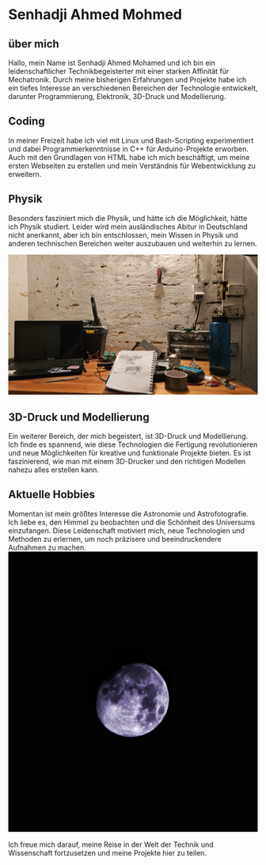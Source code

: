 # Senhadji Ahmed Mohmed 

## über mich

Hallo, mein Name ist Senhadji Ahmed Mohamed und ich bin ein leidenschaftlicher Technikbegeisterter mit einer starken Affinität für Mechatronik. Durch meine bisherigen Erfahrungen und Projekte habe ich ein tiefes Interesse an verschiedenen Bereichen der Technologie entwickelt, darunter Programmierung, Elektronik, 3D-Druck und Modellierung.

## Coding

In meiner Freizeit habe ich viel mit Linux und Bash-Scripting experimentiert und dabei Programmierkenntnisse in C++ für Arduino-Projekte erworben. Auch mit den Grundlagen von HTML habe ich mich beschäftigt, um meine ersten Webseiten zu erstellen und mein Verständnis für Webentwicklung zu erweitern.

## Physik

Besonders fasziniert mich die Physik, und hätte ich die Möglichkeit, hätte ich Physik studiert. Leider wird mein ausländisches Abitur in Deutschland nicht anerkannt, aber ich bin entschlossen, mein Wissen in Physik und anderen technischen Bereichen weiter auszubauen und weiterhin zu lernen.

![Bild von mir](docs/assets/20241222_165655.jpg)

## 3D-Druck und Modellierung

Ein weiterer Bereich, der mich begeistert, ist 3D-Druck und Modellierung. Ich finde es spannend, wie diese Technologien die Fertigung revolutionieren und neue Möglichkeiten für kreative und funktionale Projekte bieten. Es ist faszinierend, wie man mit einem 3D-Drucker und den richtigen Modellen nahezu alles erstellen kann.

## Aktuelle Hobbies

Momentan ist mein größtes Interesse die Astronomie und Astrofotografie. Ich liebe es, den Himmel zu beobachten und die Schönheit des Universums einzufangen. Diese Leidenschaft motiviert mich, neue Technologien und Methoden zu erlernen, um noch präzisere und beeindruckendere Aufnahmen zu machen.
![Image](docs/assets/1000024638.jpg)

Ich freue mich darauf, meine Reise in der Welt der Technik und Wissenschaft fortzusetzen und meine Projekte hier zu teilen.
